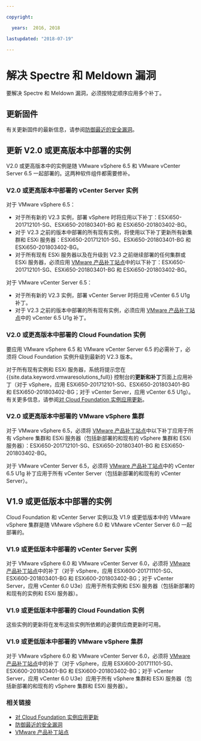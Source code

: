 ```yaml
---

copyright:

  years:  2016, 2018

lastupdated: "2018-07-19"

---
```


# 解决 Spectre 和 Meldown 漏洞

要解决 Spectre 和 Meldown 漏洞，必须按特定顺序应用多个补丁。

## 更新固件

有关更新固件的最新信息，请参阅[防御最近的安全漏洞](https://www.ibm.com/blogs/bluemix/2018/01/ibm-cloud-spectre-meltdown-vulnerabilities/)。

## 更新 V2.0 或更高版本中部署的实例

V2.0 或更高版本中的实例是随 VMware vSphere 6.5 和 VMware vCenter Server 6.5 一起部署的。这两种软件组件都需要修补。

### V2.0 或更高版本中部署的 vCenter Server 实例

对于 VMware vSphere 6.5：
* 对于所有新的 V2.3 实例，部署 vSphere 时将应用以下补丁：ESXi650-201712101-SG、ESXi650-201803401-BG 和 ESXi650-201803402-BG。  
* 对于 V2.3 之前的版本中部署的所有现有实例，将使用以下补丁更新所有新集群和 ESXi 服务器：ESXi650-201712101-SG、ESXi650-201803401-BG 和 ESXi650-201803402-BG。
* 对于所有现有 ESXi 服务器以及在升级到 V2.3 之前继续部署的任何集群或 ESXi 服务器，必须应用 [VMware 产品补丁站点](https://my.vmware.com/group/vmware/patch)中的以下补丁：ESXi650-201712101-SG、ESXi650-201803401-BG 和 ESXi650-201803402-BG。

对于 VMware vCenter Server 6.5：
* 对于所有新的 V2.3 实例，部署 vCenter Server 时将应用 vCenter 6.5 U1g 补丁。
* 对于 V2.3 之前的版本中部署的所有现有实例，必须应用 [VMware 产品补丁站点](https://my.vmware.com/group/vmware/patch)中的 vCenter 6.5 U1g 补丁。

### V2.0 或更高版本中部署的 Cloud Foundation 实例

要应用 VMware vSphere 6.5 和 VMware vCenter Server 6.5 的必需补丁，必须将 Cloud Foundation 实例升级到最新的 V2.3 版本。

对于所有现有实例和 ESXi 服务器，系统将提示您在 {{site.data.keyword.vmwaresolutions_full}} 控制台的**更新和补丁**页面上应用补丁（对于 vSphere，应用 ESXi650-201712101-SG、ESXi650-201803401-BG 和 ESXi650-201803402-BG；对于 vCenter Server，应用 vCenter 6.5 U1g）。有关更多信息，请参阅[对 Cloud Foundation 实例应用更新](../sddc/sd_applyingupdates.html)。

### V2.0 或更高版本中部署的 VMware vSphere 集群

对于 VMware vSphere 6.5，必须将 [VMware 产品补丁站点](https://my.vmware.com/group/vmware/patch)中以下补丁应用于所有 vSphere 集群和 ESXi 服务器（包括新部署的和现有的 vSphere 集群和 ESXi 服务器）：ESXi650-201712101-SG、ESXi650-201803401-BG 和 ESXi650-201803402-BG。

对于 VMware vCenter Server 6.5，必须将 [VMware 产品补丁站点](https://my.vmware.com/group/vmware/patch)中的 vCenter 6.5 U1g 补丁应用于所有 vCenter Server（包括新部署的和现有的 vCenter Server）。

## V1.9 或更低版本中部署的实例

Cloud Foundation 和 vCenter Server 实例以及 V1.9 或更低版本中的 VMware vSphere 集群是随 VMware vSphere 6.0 和 VMware vCenter Server 6.0 一起部署的。

### V1.9 或更低版本中部署的 vCenter Server 实例

对于 VMware vSphere 6.0 和 VMware vCenter Server 6.0，必须将 [VMware 产品补丁站点](https://my.vmware.com/group/vmware/patch)中的补丁（对于 vSphere，应用 ESXi600-201711101-SG、ESXi600-201803401-BG 和 ESXi600-201803402-BG；对于 vCenter Server，应用 vCenter 6.0 U3e）应用于所有实例和 ESXi 服务器（包括新部署的和现有的实例和 ESXi 服务器）。

### V1.9 或更低版本中部署的 Cloud Foundation 实例

这些实例的更新将在发布这些实例所依赖的必要供应商更新时可用。

### V1.9 或更低版本中部署的 VMware vSphere 集群

对于 VMware vSphere 6.0 和 VMware vCenter Server 6.0，必须将 [VMware 产品补丁站点](https://my.vmware.com/group/vmware/patch)中的补丁（对于 vSphere，应用 ESXi600-201711101-SG、ESXi600-201803401-BG 和 ESXi600-201803402-BG；对于 vCenter Server，应用 vCenter 6.0 U3e）应用于所有 vSphere 集群和 ESXi 服务器（包括新部署的和现有的 vSphere 集群和 ESXi 服务器）。

### 相关链接

* [对 Cloud Foundation 实例应用更新](../sddc/sd_applyingupdates.html)
* [防御最近的安全漏洞](https://www.ibm.com/blogs/bluemix/2018/01/ibm-cloud-spectre-meltdown-vulnerabilities/)
* [VMware 产品补丁站点](https://my.vmware.com/group/vmware/patch)
